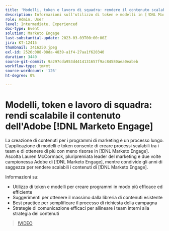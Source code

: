 ```yaml
---
title: 'Modelli, token e lavoro di squadra: rendere il contenuto scalabile'
description: Informazioni sull'utilizzo di token e modelli in [!DNL Marketo Engage]. Scopri i suggerimenti per sfruttare al massimo la libreria di contenuti esistente.
role: Admin, User
level: Intermediate, Experienced
doc-type: Event
solution: Marketo Engage
last-substantial-update: 2023-03-03T00:00:00Z
jira: KT-12415
thumbnail: 3416250.jpeg
exl-id: 2526c088-08da-4839-a1f4-27aa1f620340
duration: 3440
source-git-commit: 9a297cda953d4414131657f9ac84580aea0eabeb
workflow-type: tm+mt
source-wordcount: '126'
ht-degree: 0%

---
```


# Modelli, token e lavoro di squadra: rendi scalabile il contenuto dell&#39;Adobe [!DNL Marketo Engage]

La creazione di contenuti per i programmi di marketing è un processo lungo. L&#39;applicazione di modelli e token consente di creare processi scalabili tra i team e di ottenere di più con meno risorse in [!DNL Marketo Engage]. Ascolta Lauren McCormack, pluripremiata leader del marketing e due volte campionessa Adobe di [!DNL Marketo Engage], mentre condivide gli anni di saggezza per rendere scalabili i contenuti di [!DNL Marketo Engage].

Informazioni su:

* Utilizzo di token e modelli per creare programmi in modo più efficace ed efficiente
* Suggerimenti per ottenere il massimo dalla libreria di contenuti esistente
* Best practice per semplificare il processo di richiesta della campagna
* Strategie di comunicazione efficaci per allineare i team interni alla strategia dei contenuti

>[!VIDEO](https://video.tv.adobe.com/v/3416250/?quality=12&learn=on)
